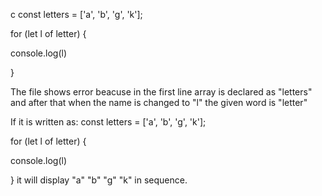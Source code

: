 c const letters = ['a', 'b', 'g', 'k'];

for (let l of letter) {

  console.log(l)

}
 
 The file shows error beacuse  in the first line  array is  declared as "letters" and after that when the name is changed to "l" 
 the given word is "letter" 
 
 If it is written as:
  const letters = ['a', 'b', 'g', 'k'];

for (let l of letter) {

  console.log(l)

}
it will display 
"a"
"b"
"g"
"k"
in sequence.
